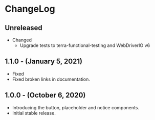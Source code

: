 # ChangeLog

## Unreleased

* Changed
  * Upgrade tests to terra-functional-testing and WebDriverIO v6

## 1.1.0 - (January 5, 2021)

* Fixed
 * Fixed broken links in documentation.

## 1.0.0 - (October 6, 2020)

* Introducing the button, placeholder and notice components.
* Initial stable release.

